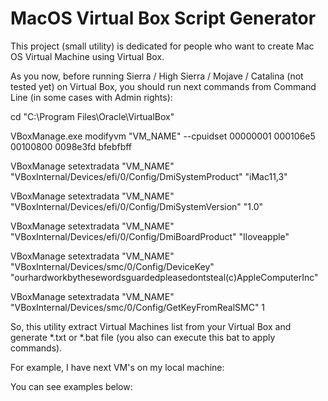 ﻿# MacOS Virtual Box Script Generator
This project (small utility) is dedicated for people who want to create Mac OS Virtual Machine using Virtual Box.

As you now, before running Sierra / High Sierra / Mojave / Catalina (not tested yet) on Virtual Box, you should run next commands from Command Line (in some cases with Admin rights):

  cd "C:\Program Files\Oracle\VirtualBox\"

  VBoxManage.exe modifyvm "VM_NAME" --cpuidset 00000001 000106e5 00100800 0098e3fd bfebfbff

  VBoxManage setextradata "VM_NAME" "VBoxInternal/Devices/efi/0/Config/DmiSystemProduct" "iMac11,3"

  VBoxManage setextradata "VM_NAME" "VBoxInternal/Devices/efi/0/Config/DmiSystemVersion" "1.0"

  VBoxManage setextradata "VM_NAME" "VBoxInternal/Devices/efi/0/Config/DmiBoardProduct" "Iloveapple"

  VBoxManage setextradata "VM_NAME" "VBoxInternal/Devices/smc/0/Config/DeviceKey" "ourhardworkbythesewordsguardedpleasedontsteal(c)AppleComputerInc"

  VBoxManage setextradata "VM_NAME" "VBoxInternal/Devices/smc/0/Config/GetKeyFromRealSMC" 1


So, this utility extract Virtual Machines list from your Virtual Box and generate *.txt or *.bat file (you also can execute this bat to apply commands). 

For example, I have next VM's on my local machine:


You can see examples below:
